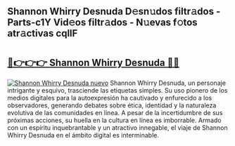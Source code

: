 ## Shannon Whirry Desnuda D𝚎sn𝚞dos filtr𝚊dos - Parts-c1Y Vid𝚎os filtr𝚊dos - N𝚞evas f𝚘tos atr𝚊ctivas cqllF

# <h2><a href="http://mbanwle.tromn.icu/?c=Shannon+Whirry+Desnuda">🔗👉👉👉 Shannon Whirry Desnuda 🔗🔗</a></h2>

[![Shannon Whirry Desnuda nuevo](https://i.imgur.com/pEAQMta.gif)](http://mbanwle.tromn.icu/?c=Shannon+Whirry+Desnuda)
Shannon Whirry Desnuda, un personaje intrigante y esquivo, trasciende las etiquetas simples. Su uso pionero de los medios digitales para la autoexpresión ha cautivado y enfurecido a los observadores, generando debates sobre ética, identidad y la naturaleza evolutiva de las comunidades en línea. A pesar de la incertidumbre de sus próximas acciones, su huella en la cultura en línea es imborrable. Armado con un espíritu inquebrantable y un atractivo innegable, el viaje de Shannon Whirry Desnuda en el ámbito digital es interminable.
